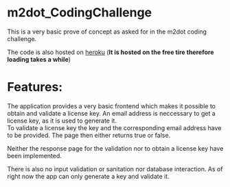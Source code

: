 # m2dot_CodingChallenge

This is a very basic prove of concept as asked for in the m2dot coding challenge. <br>

The code is also hosted on [heroku](https://m2codingchallenge.herokuapp.com/) (**It is hosted on the free tire therefore loading takes a while**) <br>

# Features:
The application provides a very basic frontend which makes it possible to obtain and validate a license key. An email address is neccessary to get a license key, as it is used to generate it.<br>
To validate a license key the key and the corresponding email address have to be provided. The page then either returns true or false. <br>

Neither the response page for the validation nor to obtain a license key have been implemented. <br>

There is also no input validation or sanitation nor database interaction. As of right now the app can only generate a key and validate it. 
